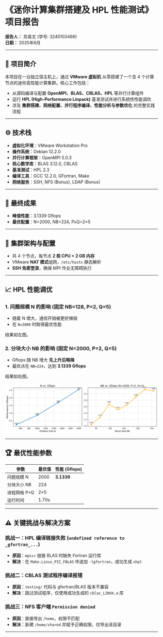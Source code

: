 # 《迷你计算集群搭建及 HPL 性能测试》项目报告

**报告人：** 苏易文 (学号: 3240103466)  
**日期：** 2025年6月  

---

## 📌 项目简介

本项目在一台独立宿主机上，通过 **VMware 虚拟机** 从零搭建了一个含 4 个计算节点的迷你高性能计算集群。核心工作包括：  

- 从源码编译与配置 **OpenMPI、BLAS、CBLAS、HPL** 等并行计算组件  
- 运行 **HPL (High-Performance Linpack)** 基准测试并进行系统性性能调优  
- 涉及 **集群搭建、网络配置、并行程序编译、性能分析与参数优化** 的完整实践流程  

---

## ⚙️ 技术栈

- **虚拟化环境**：VMware Workstation Pro  
- **操作系统**：Debian 12.2.0  
- **并行计算框架**：OpenMPI 5.0.3  
- **核心数学库**：BLAS 3.12.0, CBLAS  
- **基准测试**：HPL 2.3  
- **编译工具**：GCC 12.2.0, GFortran, Make  
- **网络服务**：SSH, NFS (Bonus), LDAP (Bonus)  

---

## 🚀 最终成果

- **峰值性能**：3.1339 Gflops  
- **最优配置**：N=2000, NB=224, PxQ=2×5  


---

## 🔧 集群架构与配置

- 共 4 个节点，每节点 **2 核 CPU + 2 GB 内存**  
- VMware **NAT 模式**组网，`/etc/hosts` 静态解析  
- **SSH 免密登录**，确保 MPI 作业无障碍执行  

---

## 📈 HPL 性能调优

### 1. 问题规模 N 的影响 (固定 NB=128, P=2, Q=5)

- 随着 N 增大，通信开销被更好摊销  
- 在 `N=2000` 时取得最优性能  

结果如左图。



### 2. 分块大小 NB 的影响 (固定 N=2000, P=2, Q=5)

- Gflops 随 NB 增大 **先上升后略降**  
- 最优点在 `NB=224`，达到 **3.1339 Gflops**  

结果如右图。



![alt text](image.png)

---

## 🏆 最优性能参数

| 参数         | 最优值 | 性能 (Gflops) |
| ------------ | ------ | ------------- |
| 问题规模 N   | 2000   | **3.1339**    |
| 分块大小 NB  | 224    |               |
| 进程网格 P×Q | 2×5    |               |
| 运行时间     | 1.70s  |               |

---

## ⚠️ 关键挑战与解决方案

### 挑战一：HPL 编译链接失败 (`undefined reference to _gfortran_...`)

- **原因**：`mpicc` 链接 BLAS 时缺失 Fortran 运行库  
- **解决**：在 `Make.Linux_PII_FBLAS` 中追加 `-lgfortran`，成功生成 `xhpl`  

### 挑战二：CBLAS 测试程序编译报错

- **原因**：`testing/` 代码与 gfortran/BLAS 版本不兼容  
- **解决**：跳过测试程序，仅使用成功生成的 `cblas_LINUX.a` 库  

### 挑战三：NFS 客户端 `Permission denied`

- **原因**：直接导出 `/home`，权限不匹配  
- **解决**：新建 `/home/shared` 并赋予正确权限，仅导出该目录  

---